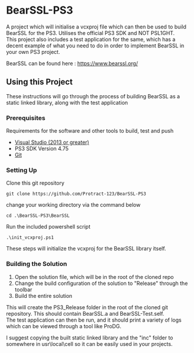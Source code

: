 # BearSSL-PS3

A project which will initialise a vcxproj file which can then be used to build BearSSL for the PS3. Utilises the official PS3 SDK and NOT PSL1GHT.  
This project also includes a test application for the same, which has a decent example of what you need to do in order to implement BearSSL in your own PS3 project.

BearSSL can be found here : https://www.bearssl.org/

## Using this Project

These instructions will go through the process of building BearSSL as a static linked library, along with the test application

### Prerequisites

Requirements for the software and other tools to build, test and push 
- [Visual Studio (2013 or greater)](https://visualstudio.microsoft.com/downloads/)
- PS3 SDK Version 4.75
- [Git](https://git-scm.com/downloads)

### Setting Up

Clone this git repository

    git clone https://github.com/Protract-123/BearSSL-PS3

change your working directory via the command below

    cd .\BearSSL-PS3\BearSSL

Run the included powershell script

    .\init_vcxproj.ps1

These steps will initialize the vcxproj for the BearSSL library itself.

### Building the Solution

1. Open the solution file, which will be in the root of the cloned repo
2. Change the build configuration of the solution to "Release" through the toolbar
3. Build the entire solution

This will create the PS3_Release folder in the root of the cloned git repository. This should contain BearSSL.a and BearSSL-Test.self.  
The test application can then be run, and it should print a variety of logs which can be viewed through a tool like ProDG.

I suggest copying the built static linked library and the "inc" folder to somewhere in usr\local\cell so it can be easily used in your projects.
